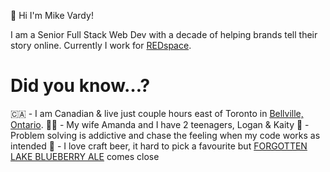 👋  Hi I'm Mike Vardy!

I am a Senior Full Stack Web Dev with a decade of helping brands tell their story online. Currently I work for [REDspace](redspace.com).

# Did you know…?
🇨🇦 - I am Canadian & live just couple hours east of Toronto in [Bellville, Ontario](https://en.wikipedia.org/wiki/Belleville,_Ontario).
👪🏽 - My wife Amanda and I have 2 teenagers, Logan & Kaity
🤔 - Problem solving is addictive and chase the feeling when my code works as intended
🍺 - I love craft beer, it hard to pick a favourite but [FORGOTTEN LAKE
BLUEBERRY ALE](https://www.lowbrewco.com/forgotten-lake/) comes close
